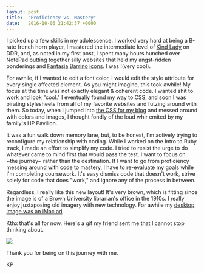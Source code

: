 ```yaml
---
layout: post
title:  "Proficiency vs. Mastery"
date:   2016-10-06 21:42:37 +0000
---
```


I picked up a few skills in my adolescence. I worked very hard at being a B-rate french horn player, I mastered the intermediate level of [Kind Lady](https://www.youtube.com/watch?v=iHtd8ls4H8s) on DDR, and, as noted in my first post, I spent many hours hunched over NotePad putting together silly websites that held my angst-ridden ponderings and [Fantasia](http://web.archive.org/web/20060510045740im_/http://i23.photobucket.com/albums/b391/kp1832/fan4.png) [Barrino](http://web.archive.org/web/20060510045740im_/http://godslave.isolated-dreams.net/fant.png) [icons](http://web.archive.org/web/20060510045740im_/http://i23.photobucket.com/albums/b391/kp1832/fan2.png). I was !(very cool).

For awhile, if I wanted to edit a font color, I would edit the style attribute for every single affected element. As you might imagine, this took awhile! My focus at the time was not exactly elegant & coherent code. I wanted shit to work and look "cool." I eventually found my way to CSS, and soon I was pirating stylesheets from all of my favorite websites and futzing around with them. So today, when I jumped into [the CSS for my blog](https://github.com/kevdpow/kevdpow.github.io/tree/master/css) and messed around with colors and images, I thought fondly of the loud whir emited by my family's HP Pavilion. 

It was a fun walk down memory lane, but, to be honest, I'm actively trying to reconfigure my relationship with coding. While I worked on the Intro to Ruby track, I made an effort to simplify my code. I tried to resist the urge to do whatever came to mind first that would pass the test. I want to focus on ~the journey~ rather than the destination. If I want to go from proficiency messing around with code to mastery, I have to re-evaluate my goals while I'm completing coursework. It's easy dismiss code that doesn't work, strive solely for code that does "work," and ignore any of the process in between. 

Regardless, I really like this new layout! It's very brown, which is fitting since the image is of a Brown University librarian's office in the 1910s. I really enjoy juxtaposing old imagery with new technology. For awhile my [desktop image was an iMac ad](https://pbs.twimg.com/media/CqzQX8VW8AUORjY.jpg). 

Kthx that's all for now. Here's a gif my friend sent me that I cannot stop thinking about. 

![](https://media.giphy.com/media/3o7qEbukQhgu3v1Ci4/giphy.gif)

Thank you for being on this journey with me.

KP
